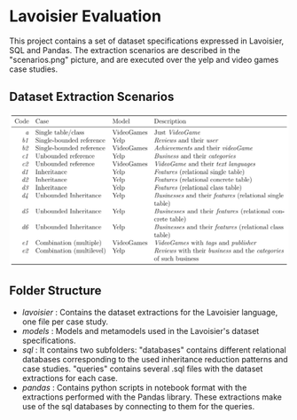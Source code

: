# Lavoisier Evaluation

This project contains a set of dataset specifications expressed in Lavoisier, SQL and Pandas.
The extraction scenarios are described in the "scenarios.png" picture, and are executed over the yelp and video games case studies.

## Dataset Extraction Scenarios
![Dataset Extraction Scenarios](scenarios.png)

## Folder Structure

- *lavoisier* : Contains the dataset extractions for the Lavoisier language, one file per case study.
- *models* : Models and metamodels used in the Lavoisier's dataset specifications.
- *sql* : It contains two subfolders: "databases" contains different relational databases corresponding to the used inheritance reduction patterns and case studies. "queries" contains several .sql files with the dataset extractions for each case.
- *pandas* : Contains python scripts in notebook format with the extractions performed with the Pandas library. These extractions make use of the sql databases by connecting to them for the queries.
